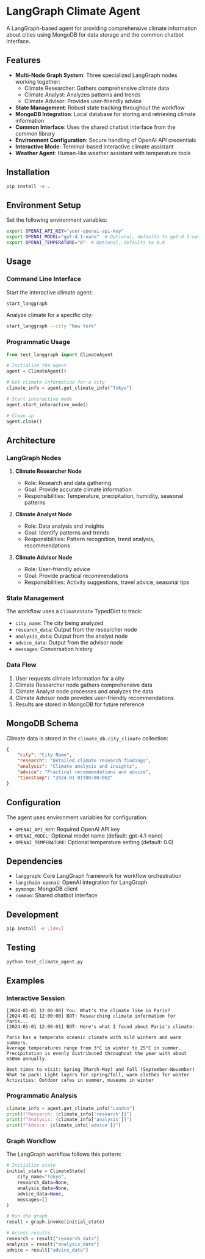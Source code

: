 # LangGraph Climate Agent

A LangGraph-based agent for providing comprehensive climate information about cities using MongoDB for data storage and the common chatbot interface.

## Features

- **Multi-Node Graph System**: Three specialized LangGraph nodes working together:
  - Climate Researcher: Gathers comprehensive climate data
  - Climate Analyst: Analyzes patterns and trends
  - Climate Advisor: Provides user-friendly advice
- **State Management**: Robust state tracking throughout the workflow
- **MongoDB Integration**: Local database for storing and retrieving climate information
- **Common Interface**: Uses the shared chatbot interface from the common library
- **Environment Configuration**: Secure handling of OpenAI API credentials
- **Interactive Mode**: Terminal-based interactive climate assistant
- **Weather Agent**: Human-like weather assistant with temperature tools

## Installation

```bash
pip install -e .
```

## Environment Setup

Set the following environment variables:

```bash
export OPENAI_API_KEY="your-openai-api-key"
export OPENAI_MODEL="gpt-4.1-nano"  # Optional, defaults to gpt-4.1-nano
export OPENAI_TEMPERATURE="0"  # Optional, defaults to 0.0
```

## Usage

### Command Line Interface

Start the interactive climate agent:

```bash
start_langgraph
```

Analyze climate for a specific city:

```bash
start_langgraph --city "New York"
```

### Programmatic Usage

```python
from test_langgraph import ClimateAgent

# Initialize the agent
agent = ClimateAgent()

# Get climate information for a city
climate_info = agent.get_climate_info("Tokyo")

# Start interactive mode
agent.start_interactive_mode()

# Clean up
agent.close()
```

## Architecture

### LangGraph Nodes

1. **Climate Researcher Node**
   - Role: Research and data gathering
   - Goal: Provide accurate climate information
   - Responsibilities: Temperature, precipitation, humidity, seasonal patterns

2. **Climate Analyst Node**
   - Role: Data analysis and insights
   - Goal: Identify patterns and trends
   - Responsibilities: Pattern recognition, trend analysis, recommendations

3. **Climate Advisor Node**
   - Role: User-friendly advice
   - Goal: Provide practical recommendations
   - Responsibilities: Activity suggestions, travel advice, seasonal tips

### State Management

The workflow uses a `ClimateState` TypedDict to track:
- `city_name`: The city being analyzed
- `research_data`: Output from the researcher node
- `analysis_data`: Output from the analyst node
- `advice_data`: Output from the advisor node
- `messages`: Conversation history

### Data Flow

1. User requests climate information for a city
2. Climate Researcher node gathers comprehensive data
3. Climate Analyst node processes and analyzes the data
4. Climate Advisor node provides user-friendly recommendations
5. Results are stored in MongoDB for future reference

## MongoDB Schema

Climate data is stored in the `climate_db.city_climate` collection:

```json
{
    "city": "City Name",
    "research": "Detailed climate research findings",
    "analysis": "Climate analysis and insights",
    "advice": "Practical recommendations and advice",
    "timestamp": "2024-01-01T00:00:00Z"
}
```

## Configuration

The agent uses environment variables for configuration:

- `OPENAI_API_KEY`: Required OpenAI API key
- `OPENAI_MODEL`: Optional model name (default: gpt-4.1-nano)
- `OPENAI_TEMPERATURE`: Optional temperature setting (default: 0.0)

## Dependencies

- `langgraph`: Core LangGraph framework for workflow orchestration
- `langchain-openai`: OpenAI integration for LangGraph
- `pymongo`: MongoDB client
- `common`: Shared chatbot interface

## Development

```bash
pip install -e .[dev]
```

## Testing

```bash
python test_climate_agent.py
```

## Examples

### Interactive Session

```
[2024-01-01 12:00:00] You: What's the climate like in Paris?
[2024-01-01 12:00:00] BOT: Researching climate information for Paris...
[2024-01-01 12:00:01] BOT: Here's what I found about Paris's climate:

Paris has a temperate oceanic climate with mild winters and warm summers. 
Average temperatures range from 3°C in winter to 25°C in summer. 
Precipitation is evenly distributed throughout the year with about 650mm annually.

Best times to visit: Spring (March-May) and Fall (September-November)
What to pack: Light layers for spring/fall, warm clothes for winter
Activities: Outdoor cafes in summer, museums in winter
```

### Programmatic Analysis

```python
climate_info = agent.get_climate_info("London")
print(f"Research: {climate_info['research']}")
print(f"Analysis: {climate_info['analysis']}")
print(f"Advice: {climate_info['advice']}")
```

### Graph Workflow

The LangGraph workflow follows this pattern:

```python
# Initialize state
initial_state = ClimateState(
    city_name="Tokyo",
    research_data=None,
    analysis_data=None,
    advice_data=None,
    messages=[]
)

# Run the graph
result = graph.invoke(initial_state)

# Access results
research = result["research_data"]
analysis = result["analysis_data"]
advice = result["advice_data"]
``` 